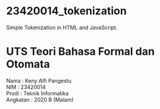 # 23420014_tokenization
Simple Tokenization in HTML and JavaScript.

# UTS Teori Bahasa Formal dan Otomata

Nama      : Keny Alfi Pangestu</br>
NIM       : 23420014</br>
Prodi     : Teknik Informatika</br>
Angkatan  : 2020 B (Malam)</br>
